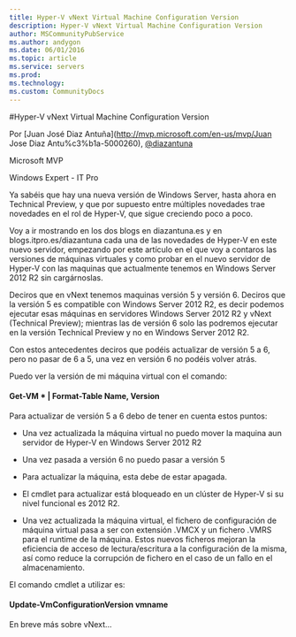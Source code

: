 ```yaml
---
title: Hyper-V vNext Virtual Machine Configuration Version
description: Hyper-V vNext Virtual Machine Configuration Version
author: MSCommunityPubService
ms.author: andygon
ms.date: 06/01/2016
ms.topic: article
ms.service: servers
ms.prod: 
ms.technology:
ms.custom: CommunityDocs
---
```


#Hyper-V vNext Virtual Machine Configuration Version





Por [Juan José Diaz Antuña](http://mvp.microsoft.com/en-us/mvp/Juan Jose Diaz Antu%c3%b1a-5000260), [@diazantuna](https://twitter.com/diazantunahttps:/twitter.com/diazantuna)

Microsoft MVP

Windows Expert - IT Pro

Ya sabéis que hay una nueva versión de Windows Server, hasta ahora en
Technical Preview, y que por supuesto entre múltiples novedades trae
novedades en el rol de Hyper-V, que sigue creciendo poco a poco.

Voy a ir mostrando en los dos blogs en diazantuna.es y en
blogs.itpro.es/diazantuna cada una de las novedades de Hyper-V en este
nuevo servidor, empezando por este artículo en el que voy a contaros las
versiones de máquinas virtuales y como probar en el nuevo servidor de
Hyper-V con las maquinas que actualmente tenemos en Windows Server 2012
R2 sin cargárnoslas.

Deciros que en vNext tenemos maquinas versión 5 y versión 6. Deciros que
la versión 5 es compatible con Windows Server 2012 R2, es decir podemos
ejecutar esas máquinas en servidores Windows Server 2012 R2 y vNext
(Technical Preview); mientras las de versión 6 solo las podremos
ejecutar en la versión Technical Preview y no en Windows Server 2012 R2.

Con estos antecedentes deciros que podéis actualizar de versión 5 a 6,
pero no pasar de 6 a 5, una vez en versión 6 no podéis volver atrás.

Puedo ver la versión de mi máquina virtual con el comando:

#### Get-VM \* | Format-Table Name, Version

Para actualizar de versión 5 a 6 debo de tener en cuenta estos puntos:

- Una vez actualizada la máquina virtual no puedo mover la maquina aun
servidor de Hyper-V en Windows Server 2012 R2

- Una vez pasada a versión 6 no puedo pasar a versión 5

- Para actualizar la máquina, esta debe de estar apagada.

- El cmdlet para actualizar está bloqueado en un clúster de Hyper-V si su
nivel funcional es 2012 R2.

- Una vez actualizada la máquina virtual, el fichero de configuración de
máquina virtual pasa a ser con extensión .VMCX y un fichero .VMRS para
el runtime de la máquina. Estos nuevos ficheros mejoran la eficiencia de
acceso de lectura/escritura a la configuración de la misma, así como
reduce la corrupción de fichero en el caso de un fallo en el
almacenamiento.

El comando cmdlet a utilizar es:

#### Update-VmConfigurationVersion vmname

En breve más sobre vNext…




